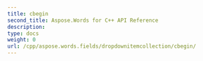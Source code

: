 ```yaml
---
title: cbegin
second_title: Aspose.Words for C++ API Reference
description: 
type: docs
weight: 0
url: /cpp/aspose.words.fields/dropdownitemcollection/cbegin/
---
```




